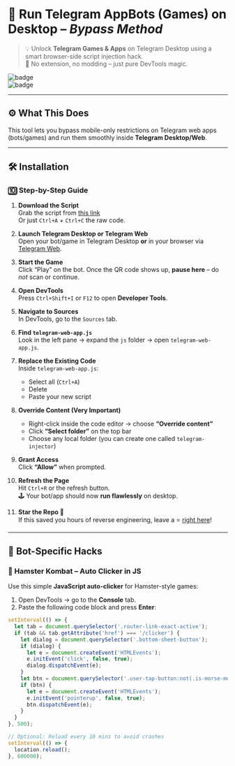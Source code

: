 # 🚀 Run Telegram AppBots (Games) on Desktop – *Bypass Method*

> 💡 Unlock **Telegram Games & Apps** on Telegram Desktop using a smart browser-side script injection hack.  
> 🧠 No extension, no modding – just pure DevTools magic.

![badge](https://img.shields.io/badge/Status-Stable-green)  
![badge](https://img.shields.io/github/stars/amirsadeghi1/telegram-appbots-desktop?style=social)  

---

## ⚙️ What This Does

This tool lets you bypass mobile-only restrictions on Telegram web apps (bots/games) and run them smoothly inside **Telegram Desktop/Web**.

---

## 🛠️ Installation

### 🔟 Step-by-Step Guide

1. **Download the Script**  
   Grab the script from [this link](https://raw.githubusercontent.com/amirsadeghi1/telegram-appbots-desktop/master/telegram-web-app.js)  
   Or just `Ctrl+A` + `Ctrl+C` the raw code.

2. **Launch Telegram Desktop or Telegram Web**  
   Open your bot/game in Telegram Desktop **or** in your browser via [Telegram Web](https://web.telegram.org/).

3. **Start the Game**  
   Click “Play” on the bot. Once the QR code shows up, **pause here** – do *not* scan or continue.

4. **Open DevTools**  
   Press `Ctrl+Shift+I` or `F12` to open **Developer Tools**.

5. **Navigate to Sources**  
   In DevTools, go to the `Sources` tab.

6. **Find `telegram-web-app.js`**  
   Look in the left pane → expand the `js` folder → open `telegram-web-app.js`.

7. **Replace the Existing Code**  
   Inside `telegram-web-app.js`:  
   - Select all (`Ctrl+A`)  
   - Delete  
   - Paste your new script

8. **Override Content (Very Important)**  
   - Right-click inside the code editor → choose **“Override content”**  
   - Click **“Select folder”** on the top bar  
   - Choose any local folder (you can create one called `telegram-injector`)

9. **Grant Access**  
   Click **“Allow”** when prompted.

10. **Refresh the Page**  
    Hit `Ctrl+R` or the refresh button.  
    🕹️ Your bot/app should now **run flawlessly** on desktop.

11. **Star the Repo 💖**  
    If this saved you hours of reverse engineering, leave a ⭐ [right here](https://github.com/amirsadeghi1/telegram-appbots-desktop)!

---

## 🤖 Bot-Specific Hacks

### 🐹 Hamster Kombat – Auto Clicker in JS

Use this simple **JavaScript auto-clicker** for Hamster-style games:

1. Open DevTools → go to the **Console** tab.
2. Paste the following code block and press **Enter**:

```js
setInterval(() => {
  let tab = document.querySelector('.router-link-exact-active');
  if (tab && tab.getAttribute('href') === '/clicker') {
    let dialog = document.querySelector('.bottom-sheet-button');
    if (dialog) {
      let e = document.createEvent('HTMLEvents');
      e.initEvent('click', false, true);
      dialog.dispatchEvent(e);
    }
    let btn = document.querySelector('.user-tap-button:not(.is-morse-mode)');
    if (btn) {
      let e = document.createEvent('HTMLEvents');
      e.initEvent('pointerup', false, true);
      btn.dispatchEvent(e);
    }
  }
}, 500);

// Optional: Reload every 10 mins to avoid crashes
setInterval(() => {
  location.reload();
}, 600000);
